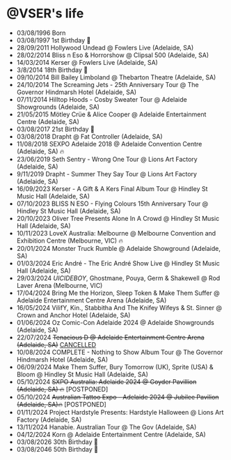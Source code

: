 @VSER's life
===============

- 03/08/1996 Born
- 03/08/1997 1st Birthday 🎈
- 28/09/2011 Hollywood Undead @ Fowlers Live (Adelaide, SA)
- 28/02/2014 Bliss n Eso & Horrorshow @ Clipsal 500 (Adelaide, SA)
- 14/03/2014 Kerser @ Fowlers Live (Adelaide, SA)
- 3/8/2014 18th Birthday 🎈
- 09/10/2014 Bill Bailey Limboland @ Thebarton Theatre (Adelaide, SA)
- 24/10/2014 The Screaming Jets - 25th Anniversary Tour @ The Governor Hindmarsh Hotel (Adelaide, SA)
- 07/11/2014 Hilltop Hoods - Cosby Sweater Tour @ Adelaide Showgrounds (Adelaide, SA)
- 21/05/2015 Mötley Crüe & Alice Cooper @ Adelaide Entertainment Centre (Adelaide, SA)
- 03/08/2017 21st Birthday 🎈
- 03/08/2018 Drapht @ Fat Controller (Adelaide, SA)
- 11/08/2018 SEXPO Adelaide 2018 @ Adelaide Convention Centre (Adelaide, SA) 🔥
- 23/06/2019 Seth Sentry - Wrong One Tour @ Lions Art Factory (Adelaide, SA)
- 9/11/2019 Drapht - Summer They Say Tour @ Lions Art Factory (Adelaide, SA)
- 16/09/2023 Kerser - A Gift & A Kers Final Album Tour @ Hindley St Music Hall (Adelaide, SA)
- 07/10/2023 BLISS N ESO - Flying Colours 15th Anniversary Tour @ Hindley St Music Hall (Adelaide, SA)
- 20/10/2023 Oliver Tree Presents Alone In A Crowd @ Hindley St Music Hall (Adelaide, SA)
- 10/11/2023 LoveX Australia: Melbourne @ Melbourne Convention and Exhibition Centre (Melbourne, VIC) 🔥
- 20/01/2024 Monster Truck Rumble @ Adelaide Showground (Adelaide, SA)
- 01/03/2024 Eric André - The Eric André Show Live @ Hindley St Music Hall (Adelaide, SA)
- 29/03/2024 $UICIDEBOY$, Ghostmane, Pouya, Germ & Shakewell @ Rod Laver Arena (Melbourne, VIC)
- 17/04/2024 Bring Me the Horizon, Sleep Token & Make Them Suffer @ Adelaide Entertainment Centre Arena (Adelaide, SA)
- 16/05/2024 VilifY, Kin., Stabbitha And The Knifey Wifeys & St. Sinner @ Crown and Anchor Hotel (Adelaide, SA)
- 01/06/2024 Oz Comic-Con Adelaide 2024 @ Adelaide Showgrounds (Adelaide, SA)
- 22/07/2024 <strike>Tenacious D @ Adelaide Entertainment Centre Arena (Adelaide, SA)</strike> [CANCELLED](https://www.bbc.com/news/articles/c0dmx4p4m0lo)
- 10/08/2024 COMPLETE - Nothing to Show Album Tour @ The Governor Hindmarsh Hotel (Adelaide, SA)
- 06/09/2024 Make Them Suffer, Bury Tomorrow (UK), Sprite (USA) & Bloom @ Hindley St Music Hall (Adelaide, SA)
- 05/10/2024 <strike>SXPO Australia: Adelaide 2024 @ Goyder Pavillion (Adelaide, SA) 🔥</strike> [POSTPONED]
- 05/10/2024 <strike>Australian Tattoo Expo - Adelaide 2024 @ Jubilee Pavilion (Adelaide, SA)🔥</strike> [POSTPONED]
- 01/11/2024 Project Hardstyle Presents: Hardstyle Halloween @ Lions Art Factory (Adelaide, SA)
- 13/11/2024 Hanabie. Australian Tour @ The Gov (Adelaide, SA)
- 04/12/2024 Korn @ Adelaide Entertainment Centre (Adelaide, SA)
- 03/08/2026 30th Birthday 🎈
- 03/08/2046 50th Birthday 🎈
